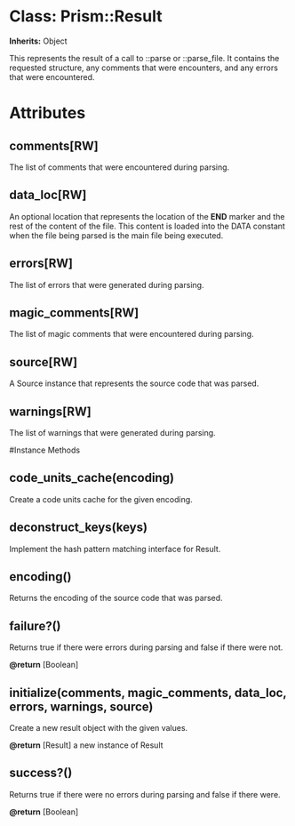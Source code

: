 # Class: Prism::Result
**Inherits:** Object
    

This represents the result of a call to ::parse or ::parse_file. It contains
the requested structure, any comments that were encounters, and any errors
that were encountered.


# Attributes
## comments[RW] [](#attribute-i-comments)
The list of comments that were encountered during parsing.

## data_loc[RW] [](#attribute-i-data_loc)
An optional location that represents the location of the __END__ marker and
the rest of the content of the file. This content is loaded into the DATA
constant when the file being parsed is the main file being executed.

## errors[RW] [](#attribute-i-errors)
The list of errors that were generated during parsing.

## magic_comments[RW] [](#attribute-i-magic_comments)
The list of magic comments that were encountered during parsing.

## source[RW] [](#attribute-i-source)
A Source instance that represents the source code that was parsed.

## warnings[RW] [](#attribute-i-warnings)
The list of warnings that were generated during parsing.


#Instance Methods
## code_units_cache(encoding) [](#method-i-code_units_cache)
Create a code units cache for the given encoding.

## deconstruct_keys(keys) [](#method-i-deconstruct_keys)
Implement the hash pattern matching interface for Result.

## encoding() [](#method-i-encoding)
Returns the encoding of the source code that was parsed.

## failure?() [](#method-i-failure?)
Returns true if there were errors during parsing and false if there were not.

**@return** [Boolean] 

## initialize(comments, magic_comments, data_loc, errors, warnings, source) [](#method-i-initialize)
Create a new result object with the given values.

**@return** [Result] a new instance of Result

## success?() [](#method-i-success?)
Returns true if there were no errors during parsing and false if there were.

**@return** [Boolean] 

